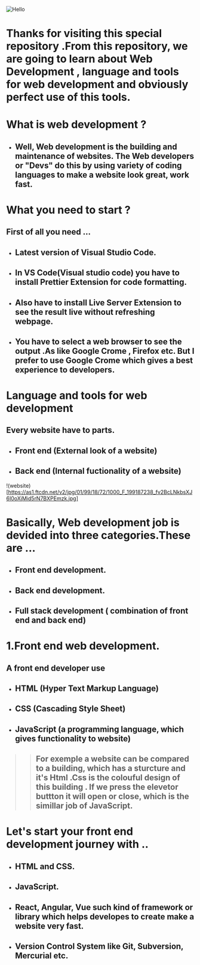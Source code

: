 
![Hello](https://as2.ftcdn.net/v2/jpg/03/03/51/93/1000_F_303519379_lMnc2X6zxkqooDbTMwFfhHjHEYmi6Ywi.jpg)


 # Thanks for visiting this special repository .From this repository, we are going to learn about Web Development , language and tools for web development and obviously perfect use of this tools.

# What is web development ?

- ## Well, Web development is the building and maintenance of websites. The Web developers or "Devs" do this by using variety of coding languages to make a website look great, work fast.


#  What you need to start ?
 ## First of all you need ...
 - ## Latest version of  Visual Studio Code.
-  ## In VS Code(Visual studio code) you have to install Prettier Extension for code  formatting.
- ## Also have to install Live Server Extension to see the result live without refreshing webpage.

- ## You have to select a web browser to see the output .As like Google Crome , Firefox etc. But I prefer to use Google Crome which gives a best experience to developers.

# Language and tools for web development

## Every website have to parts.
- ## Front end (External look of a website)
- ## Back end (Internal fuctionality of a website)

!(website)[https://as1.ftcdn.net/v2/jpg/01/99/18/72/1000_F_199187238_fv2BcLNkbsXJ6I0oXjMid5rN7BXPEmzk.jpg]

 #  Basically, Web development job is devided into three categories.These are ...

- ## Front end development.
- ## Back end development.
- ## Full stack development ( combination of front end and back end)

#  1.Front end web development.
## A front end developer use 
- ## HTML (Hyper Text Markup Language)

- ## CSS (Cascading Style Sheet)
- ## JavaScript (a programming language, which gives functionality to website)

>> ## For exemple a website can be compared to a building, which has a sturcture and it's Html .Css is the colouful design of this building . If we press the elevetor buttton it will open or close, which is the simillar job of JavaScript.

# Let's start your front end development journey  with ..

- ## HTML and CSS.
- ## JavaScript.
- ## React, Angular, Vue such kind of framework or library  which helps developes to create make a website very fast.
- ## Version Control System like Git, Subversion, Mercurial etc.

